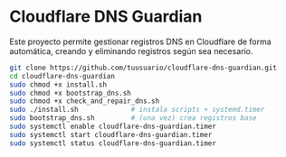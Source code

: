 

# Cloudflare DNS Guardian

Este proyecto permite gestionar registros DNS en Cloudflare de forma automática, creando y eliminando registros según sea necesario.

```bash
git clone https://github.com/tuusuario/cloudflare-dns-guardian.git
cd cloudflare-dns-guardian
sudo chmod +x install.sh
sudo chmod +x bootstrap_dns.sh
sudo chmod +x check_and_repair_dns.sh
sudo ./install.sh             # instala scripts + systemd.timer
sudo bootstrap_dns.sh         # (una vez) crea registros base
sudo systemctl enable cloudflare-dns-guardian.timer
sudo systemctl start cloudflare-dns-guardian.timer
sudo systemctl status cloudflare-dns-guardian.timer
```